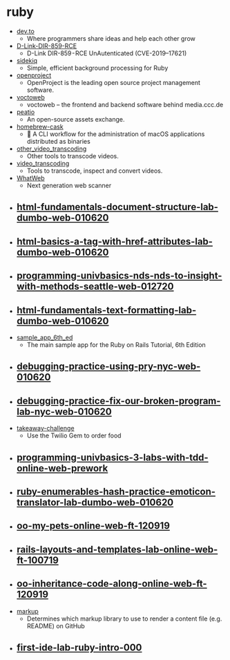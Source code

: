 # ruby
- [dev.to](https://github.com/thepracticaldev/dev.to)
  - Where programmers share ideas and help each other grow
- [D-Link-DIR-859-RCE](https://github.com/s1kr10s/D-Link-DIR-859-RCE)
  - D-Link DIR-859 - RCE UnAutenticated (CVE-2019–17621)
- [sidekiq](https://github.com/mperham/sidekiq)
  - Simple, efficient background processing for Ruby
- [openproject](https://github.com/opf/openproject)
  - OpenProject is the leading open source project management software.
- [voctoweb](https://github.com/voc/voctoweb)
  - voctoweb – the frontend and backend software behind media.ccc.de
- [peatio](https://github.com/peatio/peatio)
  - An open-source assets exchange.
- [homebrew-cask](https://github.com/Homebrew/homebrew-cask)
  - 🍻 A CLI workflow for the administration of macOS applications distributed as binaries
- [other_video_transcoding](https://github.com/donmelton/other_video_transcoding)
  - Other tools to transcode videos.
- [video_transcoding](https://github.com/donmelton/video_transcoding)
  - Tools to transcode, inspect and convert videos.
- [WhatWeb](https://github.com/urbanadventurer/WhatWeb)
  - Next generation web scanner
- [html-fundamentals-document-structure-lab-dumbo-web-010620](https://github.com/learn-co-students/html-fundamentals-document-structure-lab-dumbo-web-010620)
  - 
- [html-basics-a-tag-with-href-attributes-lab-dumbo-web-010620](https://github.com/learn-co-students/html-basics-a-tag-with-href-attributes-lab-dumbo-web-010620)
  - 
- [programming-univbasics-nds-nds-to-insight-with-methods-seattle-web-012720](https://github.com/learn-co-students/programming-univbasics-nds-nds-to-insight-with-methods-seattle-web-012720)
  - 
- [html-fundamentals-text-formatting-lab-dumbo-web-010620](https://github.com/learn-co-students/html-fundamentals-text-formatting-lab-dumbo-web-010620)
  - 
- [sample_app_6th_ed](https://github.com/mhartl/sample_app_6th_ed)
  - The main sample app for the Ruby on Rails Tutorial, 6th Edition
- [debugging-practice-using-pry-nyc-web-010620](https://github.com/learn-co-students/debugging-practice-using-pry-nyc-web-010620)
  - 
- [debugging-practice-fix-our-broken-program-lab-nyc-web-010620](https://github.com/learn-co-students/debugging-practice-fix-our-broken-program-lab-nyc-web-010620)
  - 
- [takeaway-challenge](https://github.com/makersacademy/takeaway-challenge)
  - Use the Twilio Gem to order food
- [programming-univbasics-3-labs-with-tdd-online-web-prework](https://github.com/learn-co-students/programming-univbasics-3-labs-with-tdd-online-web-prework)
  - 
- [ruby-enumerables-hash-practice-emoticon-translator-lab-dumbo-web-010620](https://github.com/learn-co-students/ruby-enumerables-hash-practice-emoticon-translator-lab-dumbo-web-010620)
  - 
- [oo-my-pets-online-web-ft-120919](https://github.com/learn-co-students/oo-my-pets-online-web-ft-120919)
  - 
- [rails-layouts-and-templates-lab-online-web-ft-100719](https://github.com/learn-co-students/rails-layouts-and-templates-lab-online-web-ft-100719)
  - 
- [oo-inheritance-code-along-online-web-ft-120919](https://github.com/learn-co-students/oo-inheritance-code-along-online-web-ft-120919)
  - 
- [markup](https://github.com/github/markup)
  - Determines which markup library to use to render a content file (e.g. README) on GitHub
- [first-ide-lab-ruby-intro-000](https://github.com/learn-co-students/first-ide-lab-ruby-intro-000)
  - 
